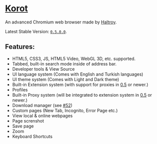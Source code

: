 # [Korot](https://haltroy.com/Korot.html "Korot's Page")
An advanced Chromium web browser made by [Haltroy](https://haltroy.com "Haltroy's Website").

Latest Stable Version: [`0.5.0.0`](https://github.com/Haltroy/Korot/releases/tag/0.5.0.0).


## Features:
 - HTML5, CSS3, JS, HTML5 Video, WebGL 3D, etc. supported.
 - Tabbed, built-in search mode inside of address bar.
 - Developer tools & View Source
 - UI language system (Comes with English and Turkish languages)
 - UI theme system (Comes with Light and Dark theme)
 - Built-in Extension system (with support for proxies in [0.5](https://github.com/Haltroy/Korot/issues/64) or newer.)
 - Profiles
 - Built-in Proxy system (will be integrated to extension system in [0.5](https://github.com/Haltroy/Korot/issues/64) or newer.)
 - Download manager (see [#52](https://github.com/Haltroy/Korot/issues/52))
 - Custom pages (New Tab, Incognito, Error Page etc.)
 - View local & online webpages
 - Page screnshot
 - Save page
 - Zoom
 - Keyboard Shortcuts
 
